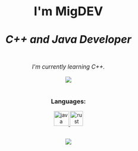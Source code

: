 # <div align="center"><h3>I'm MigDEV<h5>C++ and Java Developer</h5></h3></div>

<div align="center"><center style="font-style: oblique; font-size:110%; font-family:"Times New Roman", Times, serif">I'm currently learning C++.</div>  
  

<br/>  

<div align="center"><img src="https://github-readme-stats.vercel.app/api?username=MigDEV-Weeb&show_icons=true&count_private=true&hide_border=true" align="center" /></div>  

<br/>  

<h3 align="center">Languages:</h3>
<p align="center"> <a href="https://www.java.com" target="_blank"> <img src="https://devicons.github.io/devicon/devicon.git/icons/java/java-original-wordmark.svg" alt="java" width="40" height="40"/> </a> <a href="https://isocpp.org/" target="_blank"> <img src="https://upload.wikimedia.org/wikipedia/commons/thumb/1/18/ISO_C%2B%2B_Logo.svg/1200px-ISO_C%2B%2B_Logo.svg.png" alt="rust" width="35" height="40"/> </a> </p>

<br/>  

<div align="center">
<img src="https://komarev.com/ghpvc/?username=MigDEV-Weeb&&style=flat-square" align="center" />
</div>  
  



